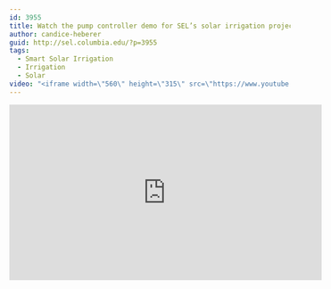 ```yaml
---
id: 3955
title: Watch the pump controller demo for SEL’s solar irrigation project in Senegal.
author: candice-heberer
guid: http://sel.columbia.edu/?p=3955
tags:
  - Smart Solar Irrigation
  - Irrigation
  - Solar
video: "<iframe width=\"560\" height=\"315\" src=\"https://www.youtube.com/embed/rzvbJ1M1_uY\" frameborder=\"0\" allowfullscreen></iframe>"
---
```

<iframe width="560" height="315" src="https://www.youtube.com/embed/rzvbJ1M1_uY" frameborder="0" allowfullscreen></iframe>
